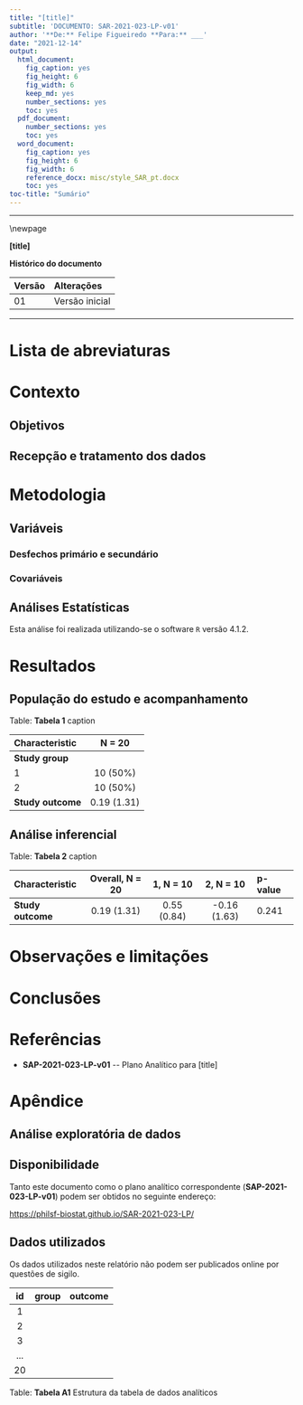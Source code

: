 ```yaml
---
title: "[title]"
subtitle: 'DOCUMENTO: SAR-2021-023-LP-v01'
author: '**De:** Felipe Figueiredo **Para:** ___'
date: "2021-12-14"
output:
  html_document:
    fig_caption: yes
    fig_height: 6
    fig_width: 6
    keep_md: yes
    number_sections: yes
    toc: yes
  pdf_document:
    number_sections: yes
    toc: yes
  word_document:
    fig_caption: yes
    fig_height: 6
    fig_width: 6
    reference_docx: misc/style_SAR_pt.docx
    toc: yes
toc-title: "Sumário"
---
```




---

\newpage

**[title]**

**Histórico do documento**


|Versão |Alterações     |
|:------|:--------------|
|01     |Versão inicial |

---

# Lista de abreviaturas

# Contexto

## Objetivos

## Recepção e tratamento dos dados

# Metodologia



## Variáveis

### Desfechos primário e secundário

### Covariáveis

## Análises Estatísticas

Esta análise foi realizada utilizando-se o software `R` versão 4.1.2.

# Resultados

## População do estudo e acompanhamento


Table: **Tabela 1** caption

|**Characteristic** | **N = 20**  |
|:------------------|:-----------:|
|__Study group__    |             |
|1                  |  10 (50%)   |
|2                  |  10 (50%)   |
|__Study outcome__  | 0.19 (1.31) |

## Análise inferencial


Table: **Tabela 2** caption

|**Characteristic** | **Overall**, N = 20 | **1**, N = 10 | **2**, N = 10 |**p-value** |
|:------------------|:-------------------:|:-------------:|:-------------:|:-----------|
|__Study outcome__  |     0.19 (1.31)     |  0.55 (0.84)  | -0.16 (1.63)  |0.241       |

# Observações e limitações

# Conclusões

# Referências

- **SAP-2021-023-LP-v01** -- Plano Analítico para [title]
<!-- - Cohen, J. (1988). Statistical power analysis for the behavioral sciences (2nd Ed.). New York: Routledge. -->

# Apêndice

## Análise exploratória de dados



## Disponibilidade

Tanto este documento como o plano analítico correspondente (**SAP-2021-023-LP-v01**) podem ser obtidos no seguinte endereço:

<!-- Este documento pode ser obtido no seguinte endereço: -->

<https://philsf-biostat.github.io/SAR-2021-023-LP/>

## Dados utilizados

Os dados utilizados neste relatório não podem ser publicados online por questões de sigilo.


| id  | group | outcome |
|:---:|:-----:|:-------:|
|  1  |       |         |
|  2  |       |         |
|  3  |       |         |
| ... |       |         |
| 20  |       |         |

Table: **Tabela A1** Estrutura da tabela de dados analíticos
